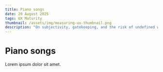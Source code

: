 ```yaml
---
title: Piano songs
date: 20 August 2025
tags: UX Maturity
thumbnail: /assets/img/measuring-ux-thumbnail.png
description: "On subjectivity, gatekeeping, and the risk of undefined words."
---
```


# Piano songs

Lorem ipsum dolor sit amet.
